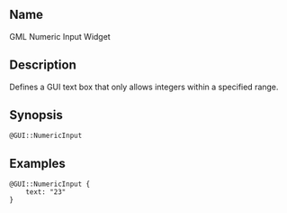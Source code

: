 ## Name

GML Numeric Input Widget

## Description

Defines a GUI text box that only allows integers within a specified range.

## Synopsis

`@GUI::NumericInput`

## Examples

```gml
@GUI::NumericInput {
    text: "23"
}
```
